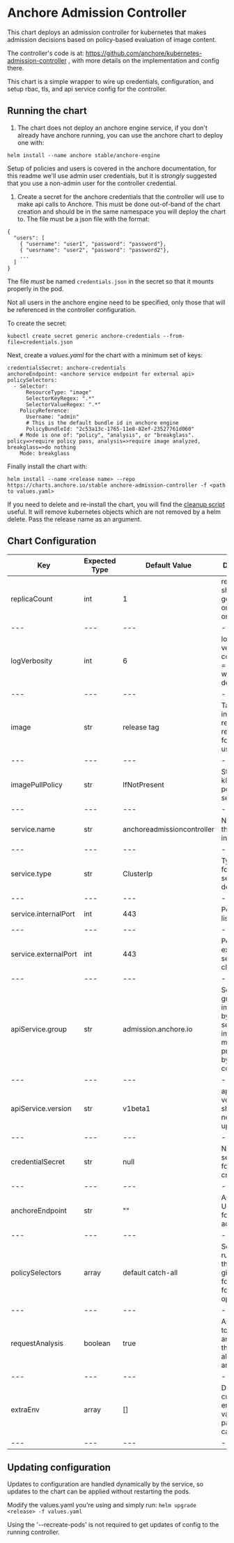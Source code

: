 # Anchore Admission Controller

This chart deploys an admission controller for kubernetes that makes admission decisions based on policy-based evaluation of image content.

The controller's code is at: https://github.com/anchore/kubernetes-admission-controller , with more details on the implementation and config there.

This chart is a simple wrapper to wire up credentials, configuration, and setup rbac, tls, and api service config for the controller.


## Running the chart

1. The chart does not deploy an anchore engine service, if you don't already have anchore running, you can use the anchore chart
to deploy one with:

```
helm install --name anchore stable/anchore-engine
```

Setup of policies and users is covered in the anchore documentation, for this readme we'll use admin user credentials, but it 
is *strongly* suggested that you use a non-admin user for the controller credential.

1. Create a secret for the anchore credentials that the controller will use to make api calls to Anchore. This must be done out-of-band of the chart creation and should be in the
same namespace you will deploy the chart to. The file must be a json file with the format:

```
{
  "users": [
    { "username": "user1", "password": "password"},
    { "uesrname": "user2", "password": "password2"},
    ...      
  ]
}
```

The file *must* be named `credentials.json` in the secret so that it mounts properly in the pod.

Not all users in the anchore engine need to be specified, only those that will be referenced in the controller configuration.

To create the secret:

```
kubectl create secret generic anchore-credentials --from-file=credentials.json
```

Next, create a _values.yaml_ for the chart with a minimum set of keys:
```
credentialsSecret: anchore-credentials
anchoreEndpoint: <anchore service endpoint for external api>
policySelectors:
  - Selector:
      ResourceType: "image"
      SelectorKeyRegex: ".*"
      SelectorValueRegex: ".*"
    PolicyReference:
      Username: "admin"
      # This is the default bundle id in anchore engine
      PolicyBundleId: "2c53a13c-1765-11e8-82ef-23527761d060"
    # Mode is one of: "policy", "analysis", or "breakglass". policy=>require policy pass, analysis=>require image analyzed, breakglass=>do nothing
    Mode: breakglass
```

Finally install the chart with:
```
helm install --name <release name> --repo https://charts.anchore.io/stable anchore-admission-controller -f <path to values.yaml>
```

If you need to delete and re-install the chart, you will find the [cleanup script](files/cleanup.sh) useful.
It will remove kubernetes objects which are not removed by a helm delete. Pass the release name as an argument.

## Chart Configuration

| Key | Expected Type | Default Value | Description |
|---|---|---|---|
|replicaCount | int | 1 | replicas, should generally only need one 
|---|---|---|---|
|logVerbosity | int | 6 | log verbosity of controller, 1 = error, 2 warn, 3 debug....
|---|---|---|---|
|image | str | release tag | Tag including registry and repository for image to use 
|---|---|---|---|
|imagePullPolicy | str | IfNotPresent | Standard k8s pull policy setting
|---|---|---|---|
|service.name | str | anchoreadmissioncontroller | Name for the svc instance 
|---|---|---|---|
|service.type | str | ClusterIp | Type to use for k8s service definition
|---|---|---|---|
|service.internalPort | int | 443 | Port the pod listens on
|---|---|---|---|
|service.externalPort | int | 443 | Port to expose to service clients
|---|---|---|---|
|apiService.group | str | admission.anchore.io | Service group implemented by the service image (must match that presented by controller)
|---|---|---|---|
|apiService.version | str | v1beta1 | api service version, should not need to be updated
|---|---|---|---|
|credentialSecret | str | null | Name of the secret to use for credentials
|---|---|---|---|
|anchoreEndpoint | str | "" | Anchore URL to use for api access
|---|---|---|---|
|policySelectors | array | default catch-all | Selector rules, see the project github page for detail on format and options.
|---|---|---|---|
|requestAnalysis | boolean | true | Ask anchore to analyze an image that isn't already analyzed
|---|---|---|---|
|extraEnv | array | [] | Define custom environment variables to pass to init-ca pod |
|---|---|---|---|

## Updating configuration

Updates to configuration are handled dynamically by the service, so updates to the chart can be applied without restarting
the pods.

Modify the values.yaml you're using and simply run: `helm upgrade <release> -f values.yaml`

Using the '--recreate-pods' is not required to get updates of config to the running controller.
